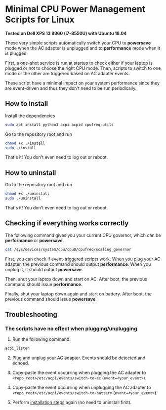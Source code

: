 # Minimal CPU Power Management Scripts for Linux

__Tested on Dell XPS 13 9360 (i7-8550U) with Ubuntu 18.04__

These very simple scripts automatically switch your CPU to __powersave__ mode when the AC adapter is unplugged and to __performance__ mode when it is plugged.

First, a one-shot service is run at startup to check either if your laptop is plugged or not to choose the right CPU mode. Then, scripts to switch to one mode or the other are triggered based on AC adapter events.

These script have a minimal impact on your system performance since they are event-driven and thus they don't need to be run periodically.

## How to install

Install the dependencies

```bash
sudo apt install python3 acpi acpid cpufreq-utils
```

Go to the repository root and run

```bash
chmod +x ./install
sudo ./install
```

That's it! You don't even need to log out or reboot.

## How to uninstall

Go to the repository root and run

```bash
chmod +x ./uninstall
sudo ./uninstall
```

That's it! You don't even need to log out or reboot.

## Checking if everything works correctly

The following command gives you your current CPU governor, which can be __performance__ or __powersave__.

```bash
cat /sys/devices/system/cpu/cpu0/cpufreq/scaling_governor
```

First, you can check if event-triggered scripts work. When you plug your AC adapter, the previous command should output __performance__. When you unplug it, it should output __powersave__.

Then, shut your laptop down and start on AC. After boot, the previous command should issue __performance__.

Finally, shut your laptop down again and start on battery. After boot, the previous command should issue __powersave__.

## Troubleshooting

### The scripts have no effect when plugging/unplugging

1. Run the following command:

```bash
acpi_listen
```

2. Plug and unplug your AC adapter. Events should be detected and echoed.

3. Copy-paste the event occurring when plugging the AC adapter to `<repo_root>/etc/acpi/events/switch-to-ac` (`event=<your_event>`).

4. Copy-paste the event occurring when unplugging the AC adapter to `<repo_root>/etc/acpi/events/switch-to-battery` (`event=<your_event>`).

5. Perform [installation steps](#How-to-install) again (no need to uninstall first).